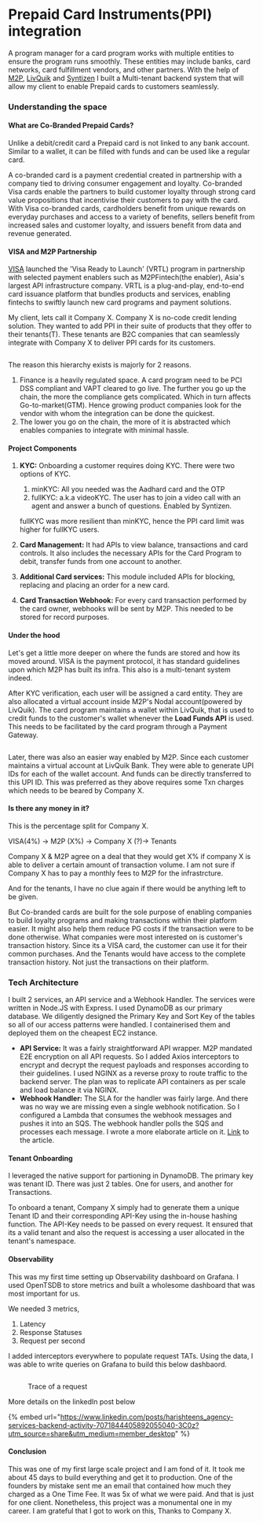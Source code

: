 # Prepaid Card Instruments(PPI) integration

A program manager for a card program works with multiple entities to ensure the program runs smoothly. These entities may include banks, card networks, card fulfillment vendors, and other partners. With the help of [M2P](https://m2pfintech.com/), [LivQuik](https://livquik.com/) and [Syntizen](https://syntizen.com/) I built a Multi-tenant backend system that will allow my client to enable Prepaid cards to customers seamlessly.

### Understanding the space

#### What are Co-Branded Prepaid Cards?

Unlike a debit/credit card a Prepaid card is not linked to any bank account. Similar to a wallet, it can be filled with funds and can be used like a regular card.&#x20;

A co-branded card is a payment credential created in partnership with a company tied to driving consumer engagement and loyalty. Co-branded Visa cards enable the partners to build customer loyalty through strong card value propositions that incentivise their customers to pay with the card. With Visa co-branded cards, cardholders benefit from unique rewards on everyday purchases and access to a variety of benefits, sellers benefit from increased sales and customer loyalty, and issuers benefit from data and revenue generated.

#### VISA and M2P Partnership

[VISA](https://www.visa.co.in/) launched the 'Visa Ready to Launch' (VRTL) program in partnership with selected payment enablers such as M2PFintech(the enabler), Asia's largest API infrastructure company. VRTL is a plug-and-play, end-to-end card issuance platform that bundles products and services, enabling fintechs to swiftly launch new card programs and payment solutions.

My client, lets call it Company X. Company X is no-code credit lending solution. They wanted to add PPI in their suite of products that they offer to their tenants(T). These tenants are B2C companies that can seamlessly integrate with Company X to deliver PPI cards for its customers.

<figure><img src="../.gitbook/assets/image (22).png" alt=""><figcaption></figcaption></figure>

The reason this hierarchy exists is majorly for 2 reasons.&#x20;

1. Finance is a heavily regulated space. A card program need to be PCI DSS compliant and VAPT cleared to go live. The further you go up the chain, the more the compliance gets complicated. Which in turn affects Go-to-market(GTM). Hence growing product companies look for the vendor with whom the integration can be done the quickest.
2. The lower you go on the chain, the more of it is abstracted which enables companies to integrate with minimal hassle.

#### Project Components

1.  **KYC:** Onboarding a customer requires doing KYC. There were two options of KYC.

    1. minKYC: All you needed was the Aadhard card and the OTP
    2. fullKYC: a.k.a videoKYC. The user has to join a video call with an agent and answer a bunch of questions. Enabled by Syntizen.

    fullKYC was more resilient than minKYC, hence the PPI card limit was higher for fullKYC users.
2. **Card Management:** It had APIs to view balance, transactions and card controls. It also includes the necessary APIs for the Card Program to debit, transfer funds from one account to another.
3. **Additional Card services:** This module included APIs for blocking, replacing and placing an order for a new card.
4. **Card Transaction Webhook:** For every card transaction performed by the card owner, webhooks will be sent by M2P. This needed to be stored for record purposes.

#### Under the hood

Let's get a little more deeper on where the funds are stored and how its moved around. VISA is the payment protocol, it has standard guidelines upon which M2P has built its infra. This also is a multi-tenant system indeed.&#x20;

After KYC verification, each user will be assigned a card entity. They are also allocated a virtual account inside M2P's Nodal account(powered by LivQuik). The card program maintains a wallet within LivQuik, that is used to credit funds to the customer's wallet whenever the **Load Funds API** is used. This needs to be facilitated by the card program through a Payment Gateway.

<figure><img src="../.gitbook/assets/image (17).png" alt=""><figcaption></figcaption></figure>

Later, there was also an easier way enabled by M2P. Since each customer maintains a virtual account at LivQuik Bank. They were able to generate UPI IDs for each of the wallet account. And funds can be directly transferred to this UPI ID. This was preferred as they above requires some Txn charges which needs to be beared by Company X.

#### Is there any money in it?

This is the percentage split for Company X.&#x20;

VISA(4%) -> M2P (X%) -> Company X (?)-> Tenants

Company X & M2P agree on a deal that they would get X% if company X is able to deliver a certain amount of transaction volume.  I am not sure if Company X has to pay a monthly fees to M2P for the infrastrcture.

And for the tenants, I have no clue again if there would be anything left to be given.

But Co-branded cards are built for the sole purpose of enabling companies to build loyalty programs and making transactions within their platform easier. It might also help them reduce PG costs if the transaction were to be done otherwise. What companies were most interested on is customer's transaction history. Since its a VISA card, the customer can use it for their common purchases. And the Tenants would have access to the complete transaction history. Not just the transactions on their platform.

### Tech Architecture

I built 2 services, an API service and a Webhook Handler. The services were written in Node.JS with Express. I used DynamoDB as our primary database. We diligently designed the Primary Key and Sort Key of the tables so all of our access patterns were handled. I containerised them and deployed them on the cheapest EC2 instance.&#x20;

* **API Service:** It was a fairly straightforward API wrapper. M2P mandated E2E encryption on all API requests. So I added Axios interceptors to encrypt and decrypt the request payloads and responses according to their guidelines. I used NGINX as a reverse proxy to route traffic to the backend server. The plan was to replicate API containers as per scale and load balance it via NGINX.
* **Webhook Handler:** The SLA for the handler was fairly large. And there was no way we are missing even a single webhook notification. So I configured a Lambda that consumes the webhook messages and pushes it into an SQS. The webhook handler polls the SQS and processes each message. I wrote a more elaborate article on it. [Link](https://dev.to/harishteens/i-built-a-strange-webhook-handler-in-nodejs-43b1) to the article.

#### Tenant Onboarding

I leveraged the native support for partioning in DynamoDB. The primary key was tenant ID. There was just 2 tables. One for users, and another for Transactions.&#x20;

To onboard a tenant, Company X simply had to generate them a unique Tenant ID and their corresponding API-Key using the in-house hashing function. The API-Key needs to be passed on every request. It ensured that its a valid tenant and also the request is accessing a user allocated in the tenant's namespace.

#### Observability

This was my first time setting up Observability dashboard on Grafana. I used OpenTSDB to store metrics and built a wholesome dashboard that was most important for us.

We needed 3 metrics,

1. Latency
2. Response Statuses
3. Request per second

I added interceptors everywhere to populate request TATs. Using the data, I was able to write queries on Grafana to build this below dashbaord.

<figure><img src="../.gitbook/assets/image (35).png" alt=""><figcaption><p>Trace of a request</p></figcaption></figure>

More details on the linkedIn post below

{% embed url="https://www.linkedin.com/posts/harishteens_agency-services-backend-activity-7071844405892055040-3C0z?utm_source=share&utm_medium=member_desktop" %}

#### Conclusion

This was one of my first large scale project and I am fond of it. It took me about 45 days to build everything and get it to production. One of the founders by mistake sent me an email that contained how much they charged as a One Time Fee. It was 5x of what we were paid. And that is just for one client. Nonetheless, this project was a monumental one in my career. I am grateful that I got to work on this, Thanks to Company X.


